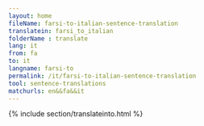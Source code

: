 ```yaml
---
layout: home
fileName: farsi-to-italian-sentence-translation
translatein: farsi_to_italian
folderName : translate
lang: it
from: fa
to: it
langname: farsi-to
permalink: /it/farsi-to-italian-sentence-translation
tool: sentence-translations
matchurls: en&&fa&&it
---
```

{% include section/translateinto.html %}
